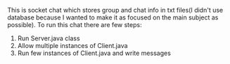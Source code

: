 This is socket chat which stores group and chat info in txt files(I didn't use database because I wanted to make it
as focused on the main subject as possible).
To run this chat there are few steps:
1) Run Server.java class
2) Allow multiple instances of Client.java
3) Run few instances of Client.java and write messages